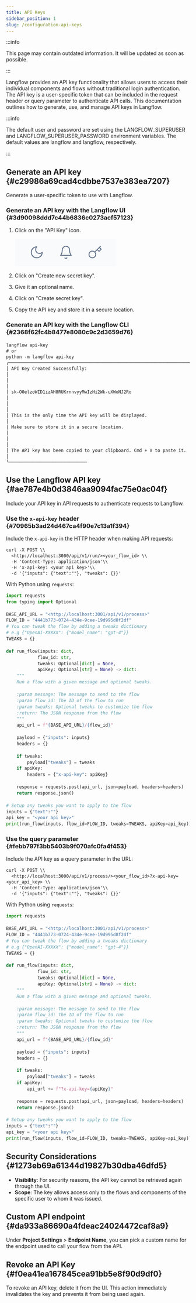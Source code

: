 ```yaml
---
title: API Keys
sidebar_position: 1
slug: /configuration-api-keys
---
```




:::info

This page may contain outdated information. It will be updated as soon as possible.

:::




Langflow provides an API key functionality that allows users to access their individual components and flows without traditional login authentication. The API key is a user-specific token that can be included in the request header or query parameter to authenticate API calls. This documentation outlines how to generate, use, and manage API keys in Langflow.


:::info

The default user and password are set using the LANGFLOW_SUPERUSER and LANGFLOW_SUPERUSER_PASSWORD environment variables. The default values are langflow and langflow, respectively.

:::




## Generate an API key {#c29986a69cad4cdbbe7537e383ea7207}


Generate a user-specific token to use with Langflow.


### Generate an API key with the Langflow UI {#3d90098ddd7c44b6836c0273acf57123}

1. Click on the "API Key" icon.

	![](./596474918.png)

2. Click on "Create new secret key".
3. Give it an optional name.
4. Click on "Create secret key".
5. Copy the API key and store it in a secure location.

### Generate an API key with the Langflow CLI {#2368f62fc4b8477e8080c9c2d3659d76}


```shell
langflow api-key
# or
python -m langflow api-key
╭─────────────────────────────────────────────────────────────────────╮
│ API Key Created Successfully:                                       │
│                                                                     │
│ sk-O0elzoWID1izAH8RUKrnnvyyMwIzHi2Wk-uXWoNJ2Ro                      │
│                                                                     │
│ This is the only time the API key will be displayed.                │
│ Make sure to store it in a secure location.                         │
│                                                                     │
│ The API key has been copied to your clipboard. Cmd + V to paste it. │
╰──────────────────────────────

```


## Use the Langflow API key {#ae787e4b0d3846aa9094fac75e0ac04f}


Include your API key in API requests to authenticate requests to Langflow.


### Use the `x-api-key` header {#70965b3ad24d467ca4f90e7c13a1f394}


Include the `x-api-key` in the HTTP header when making API requests:


```shell
curl -X POST \\
  <http://localhost:3000/api/v1/run/><your_flow_id> \\
  -H 'Content-Type: application/json'\\
  -H 'x-api-key: <your api key>'\\
  -d '{"inputs": {"text":""}, "tweaks": {}}'

```


With Python using `requests`:


```python
import requests
from typing import Optional

BASE_API_URL = "<http://localhost:3001/api/v1/process>"
FLOW_ID = "4441b773-0724-434e-9cee-19d995d8f2df"
# You can tweak the flow by adding a tweaks dictionary
# e.g {"OpenAI-XXXXX": {"model_name": "gpt-4"}}
TWEAKS = {}

def run_flow(inputs: dict,
            flow_id: str,
            tweaks: Optional[dict] = None,
            apiKey: Optional[str] = None) -> dict:
    """
    Run a flow with a given message and optional tweaks.

    :param message: The message to send to the flow
    :param flow_id: The ID of the flow to run
    :param tweaks: Optional tweaks to customize the flow
    :return: The JSON response from the flow
    """
    api_url = f"{BASE_API_URL}/{flow_id}"

    payload = {"inputs": inputs}
    headers = {}

    if tweaks:
        payload["tweaks"] = tweaks
    if apiKey:
        headers = {"x-api-key": apiKey}

    response = requests.post(api_url, json=payload, headers=headers)
    return response.json()

# Setup any tweaks you want to apply to the flow
inputs = {"text":""}
api_key = "<your api key>"
print(run_flow(inputs, flow_id=FLOW_ID, tweaks=TWEAKS, apiKey=api_key))

```


### Use the query parameter {#febb797f3bb5403b9f070afc0fa4f453}


Include the API key as a query parameter in the URL:


```shell
curl -X POST \\
  <http://localhost:3000/api/v1/process/><your_flow_id>?x-api-key=<your_api_key> \\
  -H 'Content-Type: application/json'\\
  -d '{"inputs": {"text":""}, "tweaks": {}}'

```


With Python using `requests`:


```python
import requests

BASE_API_URL = "<http://localhost:3001/api/v1/process>"
FLOW_ID = "4441b773-0724-434e-9cee-19d995d8f2df"
# You can tweak the flow by adding a tweaks dictionary
# e.g {"OpenAI-XXXXX": {"model_name": "gpt-4"}}
TWEAKS = {}

def run_flow(inputs: dict,
            flow_id: str,
            tweaks: Optional[dict] = None,
            apiKey: Optional[str] = None) -> dict:
    """
    Run a flow with a given message and optional tweaks.

    :param message: The message to send to the flow
    :param flow_id: The ID of the flow to run
    :param tweaks: Optional tweaks to customize the flow
    :return: The JSON response from the flow
    """
    api_url = f"{BASE_API_URL}/{flow_id}"

    payload = {"inputs": inputs}
    headers = {}

    if tweaks:
        payload["tweaks"] = tweaks
    if apiKey:
        api_url += f"?x-api-key={apiKey}"

    response = requests.post(api_url, json=payload, headers=headers)
    return response.json()

# Setup any tweaks you want to apply to the flow
inputs = {"text":""}
api_key = "<your api key>"
print(run_flow(inputs, flow_id=FLOW_ID, tweaks=TWEAKS, apiKey=api_key))

```


## Security Considerations {#1273eb69a61344d19827b30dba46dfd5}

- **Visibility**: For security reasons, the API key cannot be retrieved again through the UI.
- **Scope**: The key allows access only to the flows and components of the specific user to whom it was issued.

## Custom API endpoint {#da933a86690a4fdeac24024472caf8a9}


Under **Project Settings** &gt; **Endpoint Name**, you can pick a custom name for the endpoint used to call your flow from the API.


## Revoke an API Key {#f0ea41ea167845cea91bb5e8f90d9df0}


To revoke an API key, delete it from the UI. This action immediately invalidates the key and prevents it from being used again.

